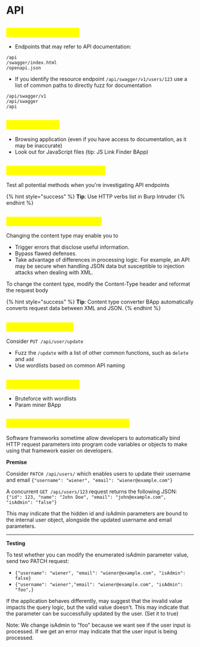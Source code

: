 # API

## <mark style="color:yellow;">API documentation</mark>

* Endpoints that may refer to API documentation:

```
/api
/swagger/index.html
/openapi.json
```

* If you identify the resource endpoint `/api/swagger/v1/users/123` use a list of common paths to directly fuzz for documentation

```
/api/swagger/v1
/api/swagger
/api
```

## <mark style="color:yellow;">API endpoints</mark>

* Browsing application (even if you have access to documentation, as it may be inaccurate)
* Look out for JavaScript files (tip: JS Link Finder BApp)

## <mark style="color:yellow;">Supported HTTP methods</mark>

Test all potential methods when you're investigating API endpoints

{% hint style="success" %}
**Tip**: Use HTTP verbs list in Burp Intruder
{% endhint %}

## <mark style="color:yellow;">Supported content types</mark>

Changing the content type may enable you to

* Trigger errors that disclose useful information.
* Bypass flawed defenses.
* Take advantage of differences in processing logic. For example, an API may be secure when handling JSON data but susceptible to injection attacks when dealing with XML.

To change the content type, modify the Content-Type header and reformat the request body

{% hint style="success" %}
**Tip**: Content type converter BApp automatically converts request data between XML and JSON.
{% endhint %}

## <mark style="color:yellow;">Hidden endpoints</mark>

Consider `PUT /api/user/update`

* Fuzz the `/update` with a list of other common functions, such as `delete` and `add`
* Use wordlists based on common API naming

## <mark style="color:yellow;">Hidden parameters</mark>

* Bruteforce with wordlists
* Param miner BApp

## <mark style="color:yellow;">Mass assignment vulnerabilities</mark>

Software frameworks sometime allow developers to automatically bind HTTP request parameters into program code variables or objects to make using that framework easier on developers.

**Premise**

Consider `PATCH /api/users/` which enables users to update their username and email `{"username": "wiener", "email": "wiener@example.com"}`

A concurrent `GET /api/users/123` request returns the following JSON: `{"id": 123, "name": "John Doe", "email": "john@example.com", "isAdmin": "false"}`

This may indicate that the hidden id and isAdmin parameters are bound to the internal user object, alongside the updated username and email parameters.

***

**Testing**

To test whether you can modify the enumerated isAdmin parameter value, send two PATCH request:

* `{"username": "wiener", "email": "wiener@example.com", "isAdmin": false}`
* `{"username": "wiener","email": "wiener@example.com", "isAdmin": "foo",}`

If the application behaves differently, may suggest that the invalid value impacts the query logic, but the valid value doesn't. This may indicate that the parameter can be successfully updated by the user. (Set it to true)

Note: We change isAdmin to "foo" because we want see if the user input is processed. If we get an error may indicate that the user input is being processed.
